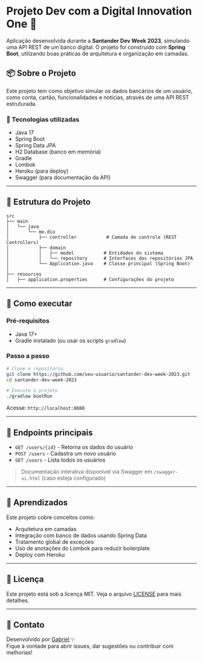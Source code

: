 
# Projeto Dev com a Digital Innovation One 🚀

Aplicação desenvolvida durante a **Santander Dev Week 2023**, simulando uma API REST de um banco digital. O projeto foi construído com **Spring Boot**, utilizando boas práticas de arquitetura e organização em camadas.

## 📦 Sobre o Projeto

Este projeto tem como objetivo simular os dados bancários de um usuário, como conta, cartão, funcionalidades e notícias, através de uma API REST estruturada.

### 🔧 Tecnologias utilizadas

- Java 17
- Spring Boot
- Spring Data JPA
- H2 Database (banco em memória)
- Gradle
- Lombok
- Heroku (para deploy)
- Swagger (para documentação da API)

---

## 📁 Estrutura do Projeto

```
src
├── main
│   └── java
│       └── me.dio
│           ├── controller           # Camada de controle (REST Controllers)
│           ├── domain
│           │   ├── model           # Entidades do sistema
│           │   └── repository      # Interfaces dos repositórios JPA
│           └── Application.java    # Classe principal (Spring Boot)
│
├── resources
│   ├── application.properties      # Configurações do projeto
```

---

## 🚀 Como executar

### Pré-requisitos
- Java 17+
- Gradle instalado (ou usar os scripts `gradlew`)

### Passo a passo

```bash
# Clone o repositório
git clone https://github.com/seu-usuario/santander-dev-week-2023.git
cd santander-dev-week-2023

# Execute o projeto
./gradlew bootRun
```

Acesse: `http://localhost:8080`

---

## 🧪 Endpoints principais

- `GET /users/{id}` - Retorna os dados do usuário
- `POST /users` - Cadastra um novo usuário
- `GET /users` - Lista todos os usuários

> Documentação interativa disponível via Swagger em `/swagger-ui.html` (caso esteja configurado)

---

## 🧠 Aprendizados

Este projeto cobre conceitos como:
- Arquitetura em camadas
- Integração com banco de dados usando Spring Data
- Tratamento global de exceções
- Uso de anotações do Lombok para reduzir boilerplate
- Deploy com Heroku

---

## 📝 Licença

Este projeto está sob a licença MIT. Veja o arquivo [LICENSE](LICENSE) para mais detalhes.

---

## 💬 Contato

Desenvolvido por [Gabriel](https://github.com/GabrielSmash) ✨  
Fique à vontade para abrir issues, dar sugestões ou contribuir com melhorias!
